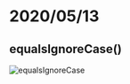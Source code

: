 # 2020/05/13

## equalsIgnoreCase()

![equalsIgnoreCase](https://www.w3resource.com/w3r_images/java_string_equalsignorecase_image.png)
